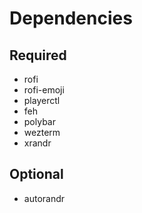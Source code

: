 # Dependencies

## Required

- rofi
- rofi-emoji
- playerctl
- feh
- polybar
- wezterm
- xrandr

## Optional

- autorandr
